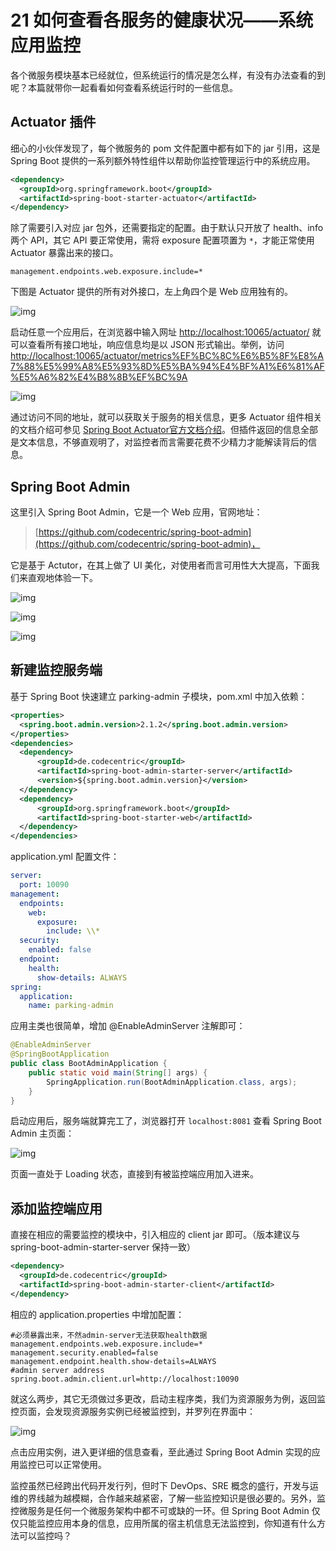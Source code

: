 # 21 如何查看各服务的健康状况——系统应用监控

各个微服务模块基本已经就位，但系统运行的情况是怎么样，有没有办法查看的到呢？本篇就带你一起看看如何查看系统运行时的一些信息。

## Actuator 插件

细心的小伙伴发现了，每个微服务的 pom 文件配置中都有如下的 jar 引用，这是 Spring Boot 提供的一系列额外特性组件以帮助你监控管理运行中的系统应用。

```xml
<dependency>
  <groupId>org.springframework.boot</groupId>
  <artifactId>spring-boot-starter-actuator</artifactId>
</dependency>
```

除了需要引入对应 jar 包外，还需要指定的配置。由于默认只开放了 health、info 两个 API，其它 API 要正常使用，需将 exposure 配置项置为 `*`，才能正常使用 Actuator 暴露出来的接口。

```properties
management.endpoints.web.exposure.include=*
```

下图是 Actuator 提供的所有对外接口，左上角四个是 Web 应用独有的。

![img](assets/1585366802627-25dce92f-c9f3-4933-ab2e-b1f9689f09be.jpeg)

启动任意一个应用后，在浏览器中输入网址 <http://localhost:10065/actuator/> 就可以查看所有接口地址，响应信息均是以 JSON 形式输出。举例，访问 <http://localhost:10065/actuator/metrics%EF%BC%8C%E6%B5%8F%E8%A7%88%E5%99%A8%E5%93%8D%E5%BA%94%E4%BF%A1%E6%81%AF%E5%A6%82%E4%B8%8B%EF%BC%9A>

![img](assets/1585366802627-25dce92f-c9f3-4933-ab2e-b1f9689f09be.jpeg)

通过访问不同的地址，就可以获取关于服务的相关信息，更多 Actuator 组件相关的文档介绍可参见 [Spring Boot Actuator官方文档介绍](https://docs.spring.io/spring-boot/docs/current/reference/html/production-ready-features.html#production-ready-endpoints)。但插件返回的信息全部是文本信息，不够直观明了，对监控者而言需要花费不少精力才能解读背后的信息。

## Spring Boot Admin

这里引入 Spring Boot Admin，它是一个 Web 应用，官网地址：

> [https://github.com/codecentric/spring-boot-admin](https://github.com/codecentric/spring-boot-admin)，

它是基于 Actutor，在其上做了 UI 美化，对使用者而言可用性大大提高，下面我们来直观地体验一下。

![img](assets/d229b6b0-abb9-11ea-9f6f-19813f3028d9)

![img](assets/c1a077c0-abb9-11ea-80ed-076e906dd9d7)

![img](assets/b0e4de30-abb9-11ea-8f72-51878cbe80a4)

## 新建监控服务端

基于 Spring Boot 快速建立 parking-admin 子模块，pom.xml 中加入依赖：

```xml
<properties>
  <spring.boot.admin.version>2.1.2</spring.boot.admin.version>
</properties>
<dependencies>
  <dependency>
      <groupId>de.codecentric</groupId>
      <artifactId>spring-boot-admin-starter-server</artifactId>
      <version>${spring.boot.admin.version}</version>
  </dependency>
  <dependency>
      <groupId>org.springframework.boot</groupId>
      <artifactId>spring-boot-starter-web</artifactId>
  </dependency>
</dependencies>
```

application.yml 配置文件：

```yaml
server: 
  port: 10090
management: 
  endpoints: 
    web: 
      exposure: 
        include: \\*
  security: 
    enabled: false
  endpoint: 
    health: 
      show-details: ALWAYS
spring: 
  application: 
    name: parking-admin
```

应用主类也很简单，增加 @EnableAdminServer 注解即可：

```java
@EnableAdminServer
@SpringBootApplication
public class BootAdminApplication {
    public static void main(String[] args) {
        SpringApplication.run(BootAdminApplication.class, args);
    }
}
```

启动应用后，服务端就算完工了，浏览器打开 `localhost:8081` 查看 Spring Boot Admin 主页面：

![img](assets/a11f6470-abb9-11ea-b301-356ca9767908)

页面一直处于 Loading 状态，直接到有被监控端应用加入进来。

## 添加监控端应用

直接在相应的需要监控的模块中，引入相应的 client jar 即可。（版本建议与 spring-boot-admin-starter-server 保持一致）

```xml
<dependency>
  <groupId>de.codecentric</groupId>
  <artifactId>spring-boot-admin-starter-client</artifactId>
</dependency>
```

相应的 application.properties 中增加配置：

```properties
#必须暴露出来，不然admin-server无法获取health数据
management.endpoints.web.exposure.include=*
management.security.enabled=false
management.endpoint.health.show-details=ALWAYS
#admin server address
spring.boot.admin.client.url=http://localhost:10090
```

就这么两步，其它无须做过多更改，启动主程序类，我们为资源服务为例，返回监控页面，会发现资源服务实例已经被监控到，并罗列在界面中：

![img](assets/8b6f7b60-abb9-11ea-a7f9-7f5598d3120d)

点击应用实例，进入更详细的信息查看，至此通过 Spring Boot Admin 实现的应用监控已可以正常使用。

监控虽然已经跨出代码开发行列，但时下 DevOps、SRE 概念的盛行，开发与运维的界线越为越模糊，合作越来越紧密，了解一些监控知识是很必要的。另外，监控微服务是任何一个微服务架构中都不可或缺的一环。但 Spring Boot Admin 仅仅只能监控应用本身的信息，应用所属的宿主机信息无法监控到，你知道有什么方法可以监控吗？
